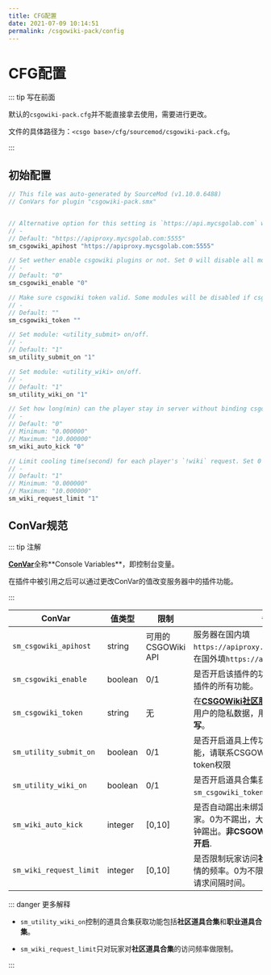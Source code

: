 ```yaml
---
title: CFG配置
date: 2021-07-09 10:14:51
permalink: /csgowiki-pack/config
---
```

# CFG配置

::: tip 写在前面

默认的`csgowiki-pack.cfg`并不能直接拿去使用，需要进行更改。

文件的具体路径为：`<csgo base>/cfg/sourcemod/csgowiki-pack.cfg`。

:::

## 初始配置

```c
// This file was auto-generated by SourceMod (v1.10.0.6488)
// ConVars for plugin "csgowiki-pack.smx"


// Alternative option for this setting is `https://api.mycsgolab.com` which source in Hongkong
// -
// Default: "https://apiproxy.mycsgolab.com:5555"
sm_csgowiki_apihost "https://apiproxy.mycsgolab.com:5555"

// Set wether enable csgowiki plugins or not. Set 0 will disable all modules belong to CSGOWiki.
// -
// Default: "0"
sm_csgowiki_enable "0"

// Make sure csgowiki token valid. Some modules will be disabled if csgowiki token invalid
// -
// Default: ""
sm_csgowiki_token ""

// Set module: <utility_submit> on/off.
// -
// Default: "1"
sm_utility_submit_on "1"

// Set module: <utility_wiki> on/off.
// -
// Default: "1"
sm_utility_wiki_on "1"

// Set how long(min) can the player stay in server without binding csgowiki account. Set 0 to disable this kicker
// -
// Default: "0"
// Minimum: "0.000000"
// Maximum: "10.000000"
sm_wiki_auto_kick "0"

// Limit cooling time(second) for each player's `!wiki` request. Set 0 to unlimit
// -
// Default: "1"
// Minimum: "0.000000"
// Maximum: "10.000000"
sm_wiki_request_limit "1"
```

## ConVar规范

::: tip 注解

[**ConVar**](https://wiki.alliedmods.net/ConVars_(SourceMod_Scripting))全称**Console Variables**，即控制台变量。

在插件中被引用之后可以通过更改ConVar的值改变服务器中的插件功能。

:::

| ConVar                  | 值类型  | 限制     | 备注                                                         |
| ----------------------- | ------- | -------- | ------------------------------------------------------------ |
| `sm_csgowiki_apihost`   | string  | 可用的CSGOWiki API | 服务器在国内填`https://apiproxy.mycsgolab.com:5555`，在国外填`https://api.mycsgolab.com` |
| `sm_csgowiki_enable`    | boolean | 0/1      | 是否开启该插件的功能，如果为0则禁用该插件的所有功能。        |
| `sm_csgowiki_token`     | string  | 无       | 在[**CSGOWiki社区服务页**](https://www.mycsgolab.com/tool/server/)中获取token，为用户的隐私数据，用于功能鉴权，**必须填写**。 |
| `sm_utility_submit_on`  | boolean | 0/1      | 是否开启道具上传功能，若想要开启该功能，请联系CSGOWiki开发人员，提升token权限 |
| `sm_utility_wiki_on`    | boolean | 0/1      | 是否开启道具合集获取功能，插件会使用`sm_csgowiki_token`进行鉴权。 |
| `sm_wiki_auto_kick`     | integer | [0,10]   | 是否自动踢出未绑定CSGOWiki账号的玩家。0为不踢出，大于0的值为延时多少分钟踢出。**非CSGOWiki官方服务器不建议开启**. |
| `sm_wiki_request_limit` | integer | [0,10]   | 是否限制玩家访问**社区道具合集**中道具详情的频率。0为不限制，大于0的值为最小请求间隔时间。 |



::: danger 更多解释

- `sm_utility_wiki_on`控制的道具合集获取功能包括**社区道具合集**和**职业道具合集**。

- `sm_wiki_request_limit`只对玩家对**社区道具合集**的访问频率做限制。

:::


<!-- <Vssue/> -->

